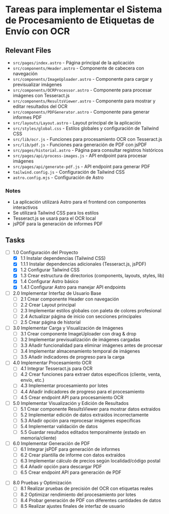 # Tareas para implementar el Sistema de Procesamiento de Etiquetas de Envío con OCR

## Relevant Files

- `src/pages/index.astro` - Página principal de la aplicación
- `src/components/Header.astro` - Componente de cabecera con navegación
- `src/components/ImageUploader.astro` - Componente para cargar y previsualizar imágenes
- `src/components/OCRProcessor.astro` - Componente para procesar imágenes con Tesseract.js
- `src/components/ResultsViewer.astro` - Componente para mostrar y editar resultados del OCR
- `src/components/PDFGenerator.astro` - Componente para generar informes PDF
- `src/layouts/Layout.astro` - Layout principal de la aplicación
- `src/styles/global.css` - Estilos globales y configuración de Tailwind CSS
- `src/lib/ocr.js` - Funciones para procesamiento OCR con Tesseract.js
- `src/lib/pdf.js` - Funciones para generación de PDF con jsPDF
- `src/pages/historial.astro` - Página para consultar registros históricos
- `src/pages/api/process-images.js` - API endpoint para procesar imágenes
- `src/pages/api/generate-pdf.js` - API endpoint para generar PDF
- `tailwind.config.js` - Configuración de Tailwind CSS
- `astro.config.mjs` - Configuración de Astro
<!-- Futuro: integración con base de datos -->
<!-- - `src/lib/db.js` - Funciones para interactuar con la base de datos -->
<!-- - `src/pages/api/save-results.js` - API para guardar resultados en la base de datos -->
<!-- - `database/schema.sql` - Esquema de base de datos -->

### Notes

- La aplicación utilizará Astro para el frontend con componentes interactivos
- Se utilizará Tailwind CSS para los estilos
- Tesseract.js se usará para el OCR local
- jsPDF para la generación de informes PDF
<!-- Futuro: Almacenamiento en base de datos -->

## Tasks

- [ ] 1.0 Configuración del Proyecto
  - [x] 1.1 Instalar dependencias (Tailwind CSS)
  - [x] 1.1.1 Instalar dependencias adicionales (Tesseract.js, jsPDF)
  - [x] 1.2 Configurar Tailwind CSS
  - [x] 1.3 Crear estructura de directorios (components, layouts, styles, lib)
  - [x] 1.4 Configurar Astro básico
  - [x] 1.4.1 Configurar Astro para manejar API endpoints

- [ ] 2.0 Implementar Interfaz de Usuario Base
  - [ ] 2.1 Crear componente Header con navegación
  - [ ] 2.2 Crear Layout principal
  - [ ] 2.3 Implementar estilos globales con paleta de colores profesional
  - [ ] 2.4 Actualizar página de inicio con secciones principales
  - [ ] 2.5 Crear página de historial

- [ ] 3.0 Implementar Carga y Visualización de Imágenes
  - [ ] 3.1 Crear componente ImageUploader con drag & drop
  - [ ] 3.2 Implementar previsualización de imágenes cargadas
  - [ ] 3.3 Añadir funcionalidad para eliminar imágenes antes de procesar
  - [ ] 3.4 Implementar almacenamiento temporal de imágenes
  - [ ] 3.5 Añadir indicadores de progreso para la carga

- [ ] 4.0 Implementar Procesamiento OCR
  - [ ] 4.1 Integrar Tesseract.js para OCR
  - [ ] 4.2 Crear funciones para extraer datos específicos (cliente, venta, envío, etc.)
  - [ ] 4.3 Implementar procesamiento por lotes
  - [ ] 4.4 Añadir indicadores de progreso para el procesamiento
  - [ ] 4.5 Crear endpoint API para procesamiento OCR

- [ ] 5.0 Implementar Visualización y Edición de Resultados
  - [ ] 5.1 Crear componente ResultsViewer para mostrar datos extraídos
  - [ ] 5.2 Implementar edición de datos extraídos incorrectamente
  - [ ] 5.3 Añadir opción para reprocesar imágenes específicas
  - [ ] 5.4 Implementar validación de datos
  - [ ] 5.5 Guardar resultados editados temporalmente (estado en memoria/cliente)

- [ ] 6.0 Implementar Generación de PDF
  - [ ] 6.1 Integrar jsPDF para generación de informes
  - [ ] 6.2 Crear plantilla de informe con datos extraídos
  - [ ] 6.3 Implementar cálculo de precios según localidad/código postal
  - [ ] 6.4 Añadir opción para descargar PDF
  - [ ] 6.5 Crear endpoint API para generación de PDF

<!-- Futuro: 7.0 Implementar Almacenamiento en Base de Datos -->
<!--   - 7.1 Crear esquema de base de datos -->
<!--   - 7.2 Funciones para guardar datos -->
<!--   - 7.3 Consultas históricas -->
<!--   - 7.4 Endpoints de consulta -->
<!--   - 7.5 Almacenamiento de referencias a imágenes -->

- [ ] 8.0 Pruebas y Optimización
  - [ ] 8.1 Realizar pruebas de precisión del OCR con etiquetas reales
  - [ ] 8.2 Optimizar rendimiento del procesamiento por lotes
  - [ ] 8.4 Probar generación de PDF con diferentes cantidades de datos
  - [ ] 8.5 Realizar ajustes finales de interfaz de usuario
